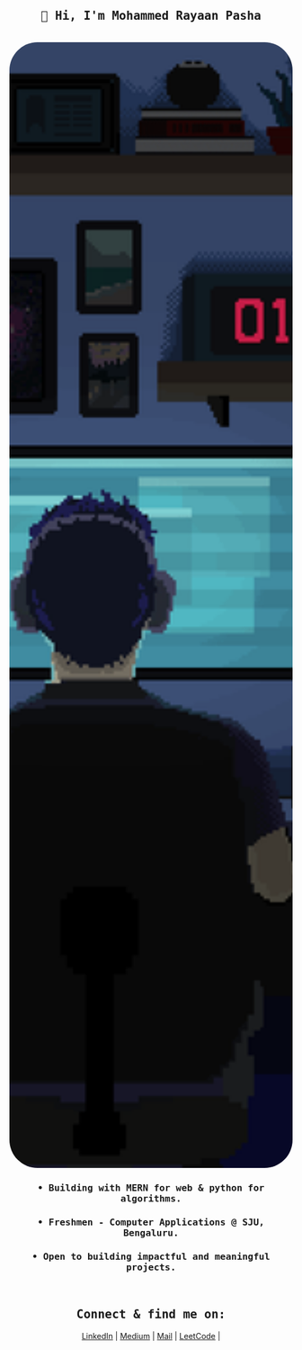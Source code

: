 <h2 align="center"><samp>👋 Hi, I'm Mohammed Rayaan Pasha</samp></h2><br>
<div align="center">
<img src="./cover.gif" style="height:50vh; width:90vw; border-radius:50px !important; object-fit:cover; ">
</div>
<div align="center">
  <samp>
  <h3>• Building with MERN for web & python for algorithms.</h3>
  <h3>• Freshmen - Computer Applications @ SJU, Bengaluru.</h3>
  <h3>• Open to building impactful and meaningful projects.</h3>
  </samp> <br>
  <samp><h2>Connect & find me on: </h2></samp>
  <a href="https://linkedin.com/in/mdrayaanpasha" sytle="text-decoration:none">LinkedIn</a> | 
<a href="https://medium.com/@mdrayaanpasha">Medium</a> | 
<a href="mailto:mdrayaanpasha@gmail.com">Mail</a> | 
<a href="https://leetcode.com/u/mdrayaanpasha">LeetCode</a> | 

</div>

